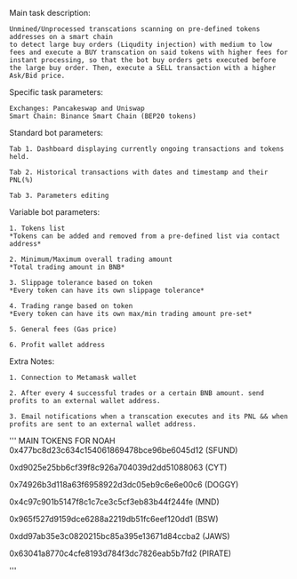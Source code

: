 Main task description: 

	Unmined/Unprocessed transcations scanning on pre-defined tokens addresses on a smart chain
	to detect large buy orders (Liqudity injection) with medium to low fees and execute a BUY transcation on said tokens with higher fees for instant processing, so that the bot buy orders gets executed before the large buy order. Then, execute a SELL transaction with a higher Ask/Bid price.

Specific task parameters:
	
	Exchanges: Pancakeswap and Uniswap
	Smart Chain: Binance Smart Chain (BEP20 tokens)

Standard bot parameters:

	Tab 1. Dashboard displaying currently ongoing transactions and tokens held.

	Tab 2. Historical transactions with dates and timestamp and their PNL(%)

	Tab 3. Parameters editing

Variable bot parameters:
	
	1. Tokens list
	*Tokens can be added and removed from a pre-defined list via contact address*

	2. Minimum/Maximum overall trading amount
	*Total trading amount in BNB*

	3. Slippage tolerance based on token
	*Every token can have its own slippage tolerance*

	4. Trading range based on token
	*Every token can have its own max/min trading amount pre-set*

	5. General fees (Gas price)

	6. Profit wallet address


Extra Notes:
	
	1. Connection to Metamask wallet

	2. After every 4 successful trades or a certain BNB amount. send profits to an external wallet address.

	3. Email notifications when a transcation executes and its PNL && when profits are sent to an external wallet address.




'''
		MAIN TOKENS FOR NOAH
0x477bc8d23c634c154061869478bce96be6045d12
(SFUND)

0xd9025e25bb6cf39f8c926a704039d2dd51088063
(CYT)

0x74926b3d118a63f6958922d3dc05eb9c6e6e00c6
(DOGGY)

0x4c97c901b5147f8c1c7ce3c5cf3eb83b44f244fe
(MND)

0x965f527d9159dce6288a2219db51fc6eef120dd1
(BSW)

0xdd97ab35e3c0820215bc85a395e13671d84ccba2
(JAWS)

0x63041a8770c4cfe8193d784f3dc7826eab5b7fd2
(PIRATE)

'''

